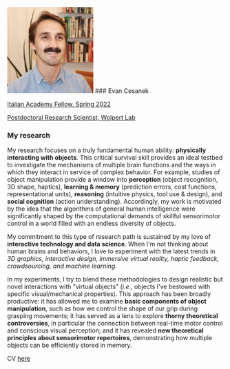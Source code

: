 <img src="evan.jpg" alt="headshot of evan" width="200"/>
### Evan Cesanek

[Italian Academy Fellow, Spring 2022](https://italianacademy.columbia.edu)

[Postdoctoral Research Scientist, Wolpert Lab](https://wolpertlab.neuroscience.columbia.edu)

### My research
My research focuses on a truly fundamental human ability: **physically interacting with objects**. This critical survival skill provides an ideal testbed to investigate the mechanisms of multiple brain functions and the ways in which they interact in service of complex behavior. For example, studies of object manipulation provide a window into **perception** (object recognition, 3D shape, haptics), **learning & memory** (prediction errors, cost functions, representational units), **reasoning** (intuitive physics, tool use & design), and **social cognition** (action understanding). Accordingly, my work is motivated by the idea that the algorithms of general human intelligence were significantly shaped by the computational demands of skillful sensorimotor control in a world filled with an endless diversity of objects.

My commitment to this type of research path is sustained by my love of **interactive technology and data science**. When I'm not thinking about human brains and behaviors, I love to experiment with the latest trends in _3D graphics, interactive design, immersive virtual reality, haptic feedback, crowdsourcing, and machine learning_.

In my experiments, I try to blend these methodologies to design realistic but novel interactions with "virtual objects" (_i.e.,_ objects I've bestowed with specific visual/mechanical properties). This approach has been broadly productive: it has allowed me to examine **basic components of object manipulation**, such as how we control the shape of our grip during grasping movements; it has served as a lens to explore **thorny theoretical controversies**, in particular the connection between real-time motor control and conscious visual perception; and it has revealed **new theoretical principles about sensorimotor repertoires**, demonstrating how multiple objects can be efficiently stored in memory.

CV [here](/assets/cv.pdf)
